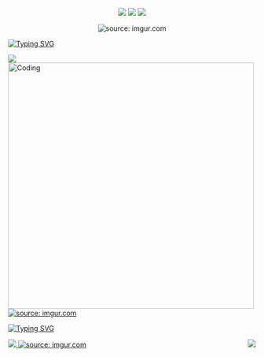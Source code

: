 <p align="center">
<img src="https://img.shields.io/badge/Aluna-UFU-FF3AA4"/>
<img src="https://img.shields.io/badge/Curso-BCC-FF3AA4"/>
<img src="https://img.shields.io/badge/Turma-69-FF3AA4"/>
</p>

<p align="center"
<a href="https://imgur.com/c8xWooI"><img src="https://i.imgur.com/c8xWooI.gif" title="source: imgur.com" /></a>
</p>

<a href="https://git.io/typing-svg"><img src="https://readme-typing-svg.demolab.com?font=Fira+Code&duration=2500&pause=500&color=79F6FE&width=250&height=120&lines=Todo+dia+algo+novo;...;Ou+quase." alt="Typing SVG" /></a>

<a href="http://github-readme-streak-stats.herokuapp.com?user=sthecss&theme=violet-dark&hide_border=verdadeiro&locale=pt-br">
  <img align="left" src="http://github-readme-streak-stats.herokuapp.com?user=sthecss&theme=violet-dark&hide_border=verdadeiro&locale=pt-br" />
</a>

<img align="left" alt="Coding" width="500" src="https://i.imgur.com/deTM35X.gif">

<a href="https://imgur.com/vmlHO4a"><img src="https://i.imgur.com/vmlHO4a.gif" title="source: imgur.com" /></a>

<a href="https://git.io/typing-svg"><img src="https://readme-typing-svg.demolab.com?font=Fira+Code&duration=2000&pause=500&color=70EDFB&multiline=true&width=400&height=150&lines=Agora+voc%C3%AA+me+pergunta%2C;%22O+que+tem+nesse+seu+Git%3F%22;O+necess%C3%A1rio.;E+um+pouco+mais+eventualmente." alt="Typing SVG" /></a>


<a href="https://github-readme-stats.vercel.app/api?username=sthecss&show_icons=true&theme=radical">
  <img src="https://github-readme-stats.vercel.app/api?username=sthecss&show_icons=true&theme=radical" />
</a>

<a href="http://github-readme-streak-stats.herokuapp.com?user=sthecss&theme=violet-dark&hide_border=verdadeiro&locale=pt-br">
  <img align="right" src= "https://imgur.com/mYlfKg4"><img src="https://i.imgur.com/mYlfKg4.gif" title="source: imgur.com" />
</a>
